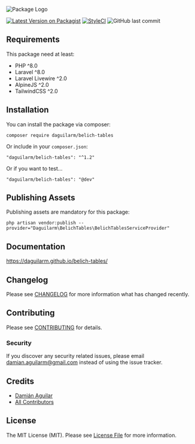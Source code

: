 ![Package Logo](https://banners.beyondco.de/Belich%20Tables.png?theme=light&packageManager=composer+require&packageName=daguilarm%2Fbelich-tables&pattern=bamboo&style=style_1&description=Manage+your+tables+with+Laravel+Livewire&md=1&showWatermark=0&fontSize=100px&images=template)

[![Latest Version on Packagist](https://img.shields.io/packagist/v/daguilarm/belich-tables.svg?style=flat-square)](https://packagist.org/packages/daguilarm/belich-tables)
[![StyleCI](https://styleci.io/repos/361343056/shield?style=plastic)](https://github.styleci.io/repos/361343056)
![GitHub last commit](https://img.shields.io/github/last-commit/daguilarm/belich-tables)
<!-- [![Total Downloads](https://img.shields.io/packagist/dt/daguilarm/belich-tables.svg?style=flat-square)](https://packagist.org/packages/daguilarm/belich-tables) -->

## Requirements

This package need at least:

- PHP ^8.0
- Laravel ^8.0
- Laravel Livewire ^2.0
- AlpineJS ^2.0
- TailwindCSS ^2.0

## Installation

You can install the package via composer:

    composer require daguilarm/belich-tables

Or include in your `composer.json`:

    "daguilarm/belich-tables": "^1.2"

Or if you want to test...

    "daguilarm/belich-tables": "@dev"

## Publishing Assets

Publishing assets are mandatory for this package:

    php artisan vendor:publish --provider="Daguilarm\BelichTables\BelichTablesServiceProvider"

## Documentation

https://daguilarm.github.io/belich-tables/

## Changelog

Please see [CHANGELOG](CHANGELOG.md) for more information what has changed recently.

## Contributing

Please see [CONTRIBUTING](CONTRIBUTING.md) for details.

### Security

If you discover any security related issues, please email damian.aguilarm@gmail.com instead of using the issue tracker.

## Credits

- [Damián Aguilar](https://github.com/daguilarm)
- [All Contributors](../../contributors)

## License

The MIT License (MIT). Please see [License File](LICENSE.md) for more information.
